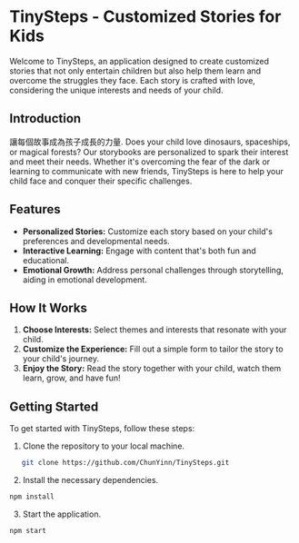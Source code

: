 # TinySteps - Customized Stories for Kids

Welcome to TinySteps, an application designed to create customized stories that not only entertain children but also help them learn and overcome the struggles they face. Each story is crafted with love, considering the unique interests and needs of your child.

## Introduction

讓每個故事成為孩子成長的力量. Does your child love dinosaurs, spaceships, or magical forests? Our storybooks are personalized to spark their interest and meet their needs. Whether it's overcoming the fear of the dark or learning to communicate with new friends, TinySteps is here to help your child face and conquer their specific challenges.

## Features

- **Personalized Stories:** Customize each story based on your child's preferences and developmental needs.
- **Interactive Learning:** Engage with content that's both fun and educational.
- **Emotional Growth:** Address personal challenges through storytelling, aiding in emotional development.

## How It Works

1. **Choose Interests:** Select themes and interests that resonate with your child.
2. **Customize the Experience:** Fill out a simple form to tailor the story to your child's journey.
3. **Enjoy the Story:** Read the story together with your child, watch them learn, grow, and have fun!

## Getting Started

To get started with TinySteps, follow these steps:

1. Clone the repository to your local machine.
```sh
   git clone https://github.com/ChunYinn/TinySteps.git
   ```
2. Install the necessary dependencies.
```sh
npm install
```
3. Start the application.
```sh
npm start
```